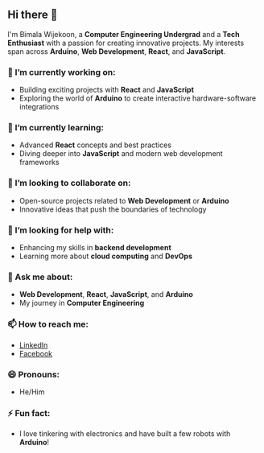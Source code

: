 ## Hi there 👋

I'm Bimala Wijekoon, a **Computer Engineering Undergrad** and a **Tech Enthusiast** with a passion for creating innovative projects. My interests span across **Arduino**, **Web Development**, **React**, and **JavaScript**.

### 🔭 I’m currently working on:
- Building exciting projects with **React** and **JavaScript**
- Exploring the world of **Arduino** to create interactive hardware-software integrations

### 🌱 I’m currently learning:
- Advanced **React** concepts and best practices
- Diving deeper into **JavaScript** and modern web development frameworks

### 👯 I’m looking to collaborate on:
- Open-source projects related to **Web Development** or **Arduino**
- Innovative ideas that push the boundaries of technology

### 🤔 I’m looking for help with:
- Enhancing my skills in **backend development**
- Learning more about **cloud computing** and **DevOps**

### 💬 Ask me about:
- **Web Development**, **React**, **JavaScript**, and **Arduino**
- My journey in **Computer Engineering**

### 📫 How to reach me:
- [LinkedIn](https://www.linkedin.com/in/bimala-wijekoon-4169a6265/)
- [Facebook](https://www.facebook.com/profile.php?id=100070204024388)

### 😄 Pronouns:
- He/Him

### ⚡ Fun fact:
- I love tinkering with electronics and have built a few robots with **Arduino**!
